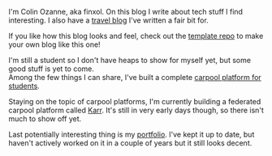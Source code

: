 I'm Colin Ozanne, aka finxol. On this blog I write about tech stuff I find interesting.
I also have a [travel blog](https://colinswanderlustchronicles.com/) I've written a fair bit for.

If you like how this blog looks and feel, check out the [template repo](https://github.com/finxol/nuxt-blog-template) to make your own blog like this one!

I'm still a student so I don't have heaps to show for myself yet, but some good stuff is yet to come.<br>
Among the few things I can share, I've built a complete [carpool platform for students](https://github.com/unicovoit/unicovoit).

Staying on the topic of carpool platforms, I'm currently building a federated carpool platform called [Karr](https://karr.mobi/?utm_source=finxol-blog&utm_content=about-page).
It's still in very early days though, so there isn't much to show off yet.

Last potentially interesting thing is my [portfolio](https://colinozanne.fr).
I've kept it up to date, but haven't actively worked on it in a couple of years but it still looks decent.
